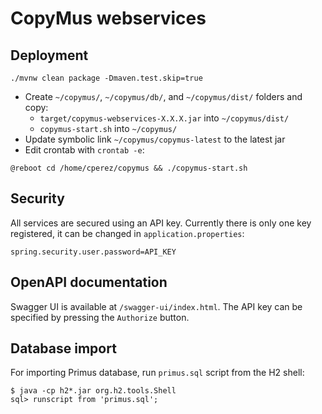 # CopyMus webservices

## Deployment

```
./mvnw clean package -Dmaven.test.skip=true
```

- Create `~/copymus/`, `~/copymus/db/`, and `~/copymus/dist/` folders and copy:
	- `target/copymus-webservices-X.X.X.jar` into `~/copymus/dist/`
	- `copymus-start.sh` into `~/copymus/`
- Update symbolic link `~/copymus/copymus-latest` to the latest jar
- Edit crontab with `crontab -e`:

```
@reboot cd /home/cperez/copymus && ./copymus-start.sh
```

## Security

All services are secured using an API key. Currently there is only one key registered, it can be changed in `application.properties`:
```
spring.security.user.password=API_KEY
```

## OpenAPI documentation

Swagger UI is available at `/swagger-ui/index.html`. The API key can be specified by pressing the `Authorize` button.

## Database import

For importing Primus database, run `primus.sql` script from the H2 shell:
```
$ java -cp h2*.jar org.h2.tools.Shell
sql> runscript from 'primus.sql';
```
